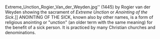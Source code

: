 Extreme_Unction_Rogier_Van_der_Weyden.jpg'' (1445) by Rogier van der Weyden showing the sacrament of _Extreme Unction_ or _Anointing of the Sick_.]] ANOINTING OF THE SICK, known also by other names, is a form of religious anointing or "unction" (an older term with the same meaning) for the benefit of a sick person. It is practiced by many Christian churches and denominations.
